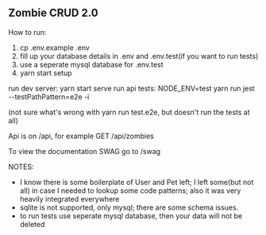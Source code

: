 Zombie CRUD 2.0
------

How to run:
1. cp .env.example .env
2. fill up your database details in .env and .env.test(if you want to run tests)
3. use a seperate mysql database for .env.test
4. yarn start setup

run dev server: yarn start serve
run api tests: NODE_ENV=test yarn run jest --testPathPattern=e2e -i

(not sure what's wrong with yarn run test.e2e, but doesn't run the tests at all)

Api is on /api, for example GET /api/zombies

To view the documentation SWAG go to /swag

NOTES:
- I know there is some boilerplate of User and Pet left; I left some(but not all) in case I needed to lookup some code patterns; also it was very heavily integrated everywhere
- sqlite is not supported, only mysql; there are some schema issues.
- to run tests use seperate mysql database, then your data will not be deleted